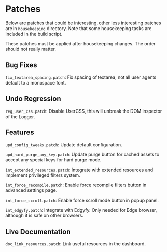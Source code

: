 # Patches

Below are patches that could be interesting, other less interesting patches
are in `housekeeping` directory. Note that some housekeeping tasks are
included in the build script.

These patches must be applied after housekeeping changes. The order should not
really matter.

## Bug Fixes

`fix_textarea_spacing.patch`: Fix spacing of textarea, not all user agents
default to a monospace font.

## Undo Regression

`reg_user_css.patch`: Disable UserCSS, this will unbreak the DOM inspector of
the Logger.

## Features

`upd_config_tweaks.patch`: Update default configuration.

`upd_hard_purge_any_key.patch`: Update purge button for cached assets to accept
any special keys for hard purge mode.

`int_extended_resources.patch`: Integrate with extended resources and implement
privileged filters system.

`int_force_recompile.patch`: Enable force recompile filters button in advanced
settings page.

`int_force_scroll.patch`: Enable force scroll mode button in popup panel.

`int_edgyfy.patch`: Integrate with Edgyfy. Only needed for Edge browser,
although it is safe on other browsers.

## Live Documentation

`doc_link_resources.patch`: Link useful resources in the dashboard.
